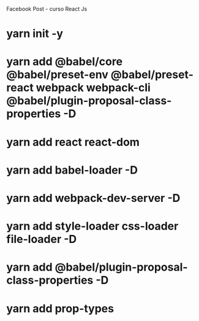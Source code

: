 Facebook Post - curso React Js

# yarn init -y

# yarn add @babel/core @babel/preset-env @babel/preset-react webpack webpack-cli @babel/plugin-proposal-class-properties -D

# yarn add react react-dom

# yarn add babel-loader -D

# yarn add webpack-dev-server -D

# yarn add style-loader css-loader file-loader -D

# yarn add @babel/plugin-proposal-class-properties -D

# yarn add prop-types
